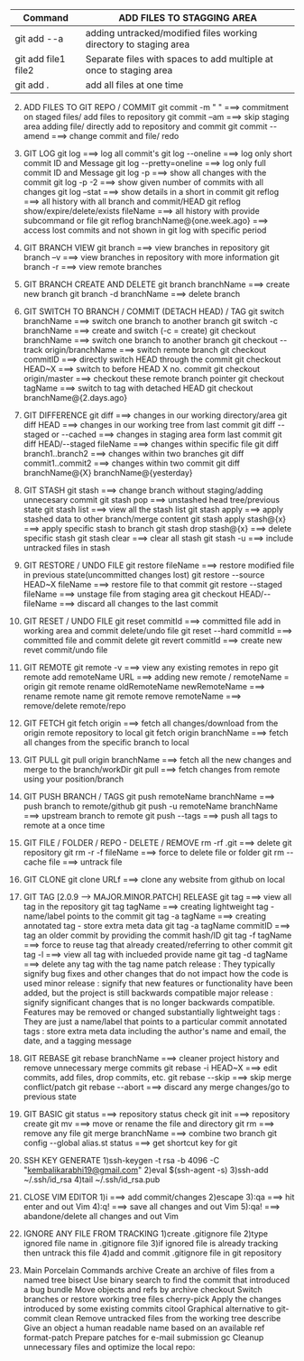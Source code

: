 | **Command**         | ADD FILES TO STAGGING AREA                                         |
| ------------------- | ------------------------------------------------------------------ |
| git add --a         | adding untracked/modified files working directory to staging area  |
| git add file1 file2 | Separate files with spaces to add multiple at once to staging area |
| git add .           | add all files at one time                                          |

2.  ADD FILES TO GIT REPO / COMMIT
    git commit -m " " ===> commitment on staged files/ add files to repository
    git commit –am ===> skip staging area adding file/ directly add to repository and commit
    git commit --amend ===> change commit and file/ redo

3.  GIT LOG
    git log ===> log all commit's
    git log --oneline ===> log only short commit ID and Message
    git log --pretty=oneline ===> log only full commit ID and Message
    git log -p ===> show all changes with the commit
    git log -p -2 ===> show given number of commits with all changes
    git log –stat ===> show details in a short in commit
    git reflog ===> all history with all branch and commit/HEAD
    git reflog show/expire/delete/exists fileName ===> all history with provide subcommand or file
    git reflog branchName@{one.week.ago} ===> access lost commits and not shown in git log with specific period

4.  GIT BRANCH VIEW
    git branch ===> view branches in repository
    git branch –v ===> view branches in repository with more information
    git branch -r ===> view remote branches

5.  GIT BRANCH CREATE AND DELETE
    git branch branchName ===> create new branch
    git branch -d branchName ===> delete branch

6.  GIT SWITCH TO BRANCH / COMMIT (DETACH HEAD) / TAG
    git switch branchName ===> switch one branch to another branch
    git switch -c branchName ===> create and switch (-c = create)
    git checkout branchName ===> switch one branch to another branch
    git checkout --track origin/branchName ===> switch remote branch
    git checkout commitID ===> directly switch HEAD through the commit
    git checkout HEAD~X ===> switch to before HEAD X no. commit
    git checkout origin/master ===> checkout these remote branch pointer
    git checkout tagName ===> switch to tag with detached HEAD
    git checkout branchName@{2.days.ago}

7.  GIT DIFFERENCE
    git diff ===> changes in our working directory/area
    git diff HEAD ===> changes in our working tree from last commit
    git diff --staged or --cached ===> changes in staging area form last commit
    git diff HEAD/--staged fileName ===> changes within specific file
    git diff branch1..branch2 ===> changes within two branches
    git diff commit1..commit2 ===> changes within two commit
    git diff branchName@{X} branchName@{yesterday}

8.  GIT STASH
    git stash ===> change branch without staging/adding unnecesary commit
    git stash pop ===> unstashed head tree/previous state
    git stash list ===> view all the stash list
    git stash apply ===> apply stashed data to other branch/merge content
    git stash apply stash@{x} ===> apply specific stash to branch
    git stash drop stash@{x} ===> delete specific stash
    git stash clear ===> clear all stash
    git stash -u ===> include untracked files in stash

9.  GIT RESTORE / UNDO FILE
    git restore fileName ===> restore modified file in previous state(uncommitted changes lost)
    git restore --source HEAD~X fileName ===> restore file to that commit
    git restore --staged fileName ===> unstage file from staging area
    git checkout HEAD/-- fileName ===> discard all changes to the last commit

10. GIT RESET / UNDO FILE
    git reset commitId ===> committed file add in working area and commit delete/undo file
    git reset --hard commitId ===> committed file and commit delete
    git revert commitId ===> create new revet commit/undo file

11. GIT REMOTE
    git remote -v ===> view any existing remotes in repo
    git remote add remoteName URL ===> adding new remote / remoteName = origin
    git remote rename oldRemoteName newRemoteName ===> rename remote name
    git remote remove remoteName ===> remove/delete remote/repo

12. GIT FETCH
    git fetch origin ===> fetch all changes/download from the origin remote repository to local
    git fetch origin branchName ===> fetch all changes from the specific branch to local

13. GIT PULL
    git pull origin branchName ===> fetch all the new changes and merge to the branch/workDir
    git pull ===> fetch changes from remote using your position/branch

14. GIT PUSH BRANCH / TAGS
    git push remoteName branchName ===> push branch to remote/github
    git push -u remoteName branchName ===> upstream branch to remote
    git push --tags ===> push all tags to remote at a once time

15. GIT FILE / FOLDER / REPO - DELETE / REMOVE
    rm -rf .git ===> delete git repository
    git rm -r -f fileName ===> force to delete file or folder
    git rm --cache file ===> untrack file

16. GIT CLONE
    git clone URLf ===> clone any website from github on local

17. GIT TAG [2.0.9 --> MAJOR.MINOR.PATCH] RELEASE
    git tag ===> view all tag in the repository
    git tag tagName ===> creating lightweight tag - name/label points to the commit
    git tag -a tagName ===> creating annotated tag - store extra meta data
    git tag -a tagName commitID ===> tag an older commit by providing the commit hash/ID
    git tag -f tagName ===> force to reuse tag that already created/referring to other commit
    git tag -l <!-- "*name*" --> ===> view all tag with inclueded provide name
    git tag -d tagName ===> delete any tag with the tag name
    patch release : They typically signify bug fixes and other changes that do not impact how the code is used
    minor release : signify that new features or functionality have been added, but the project is still backwards compatible
    major release : signify significant changes that is no longer backwards compatible. Features may be removed or changed substantially
    lightweight tags : They are just a name/label that points to a particular commit
    annotated tags : store extra meta data including the author's name and email, the date, and a tagging message

18. GIT REBASE
    git rebase branchName ===> cleaner project history and remove unnecessary merge commits
    git rebase -i HEAD~X ===> edit commits, add files, drop commits, etc.
    git rebase --skip ===> skip merge conflict/patch
    git rebase --abort ===> discard any merge changes/go to previous state

19. GIT BASIC
    git status ===> repository status check
    git init ===> repository create
    git mv ===> move or rename the file and directory
    git rm ===> remove any file
    git merge branchName ===> combine two branch
    git config --global alias.st status ===> get shortcut key for git

20. SSH KEY GENERATE
    1)ssh-keygen -t rsa -b 4096 -C "kembalikarabhi19@gmail.com"
    2)eval $(ssh-agent -s)
    3)ssh-add ~/.ssh/id_rsa
    4)tail ~/.ssh/id_rsa.pub

21. CLOSE VIM EDITOR
    1)i ===> add commit/changes
    2)escape
    3):qa ===> hit enter and out Vim
    4):q! ===> save all changes and out Vim
    5):qa! ===> abandone/delete all changes and out Vim

22. IGNORE ANY FILE FROM TRACKING
    1)create .gitignore file
    2)type ignored file name in .gitignore file
    3)if ignored file is already tracking then untrack this file
    4)add and commit .gitignore file in git repository

23. Main Porcelain Commands
    archive Create an archive of files from a named tree
    bisect Use binary search to find the commit that introduced a bug
    bundle Move objects and refs by archive
    checkout Switch branches or restore working tree files
    cherry-pick Apply the changes introduced by some existing commits
    citool Graphical alternative to git-commit
    clean Remove untracked files from the working tree
    describe Give an object a human readable name based on an available ref
    format-patch Prepare patches for e-mail submission
    gc Cleanup unnecessary files and optimize the local repo:
